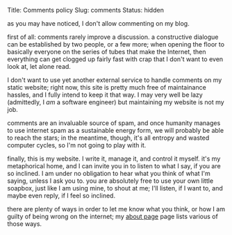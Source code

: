 Title: Comments policy
Slug: comments
Status: hidden

as you may have noticed, I don't allow commenting on my blog.

first of all: comments rarely improve a discussion. a constructive dialogue
can be established by two people, or a few more; when opening the floor to
basically everyone on the series of tubes that make the Internet, then
everything can get clogged up fairly fast with crap that I don't want to
even look at, let alone read.

I don't want to use yet another external service to handle comments on my
static website; right now, this site is pretty much free of maintainance
hassles, and I fully intend to keep it that way. I may very well be lazy
(admittedly, I *am* a software engineer) but maintaining my website is not
my job.

comments are an invaluable source of spam, and once humanity manages to use
internet spam as a sustainable energy form, we will probably be able to
reach the stars; in the meantime, though, it's all entropy and wasted
computer cycles, so I'm not going to play with it.

finally, this is my website. I write it, manage it, and control it myself.
it's my metaphorical home, and I can invite you in to listen to what I say,
if you are so inclined. I am under no obligation to hear what you think of
what I'm saying, unless I ask you to. you are absolutely free to use your
own little soapbox, just like I am using mine, to shout at me; I'll listen,
if I want to, and maybe even reply, if I feel so inclined.

there are plenty of ways in order to let me know what you think, or how I am
guilty of being wrong on the internet; my [about page](/pages/about-me)
page lists various of those ways.
